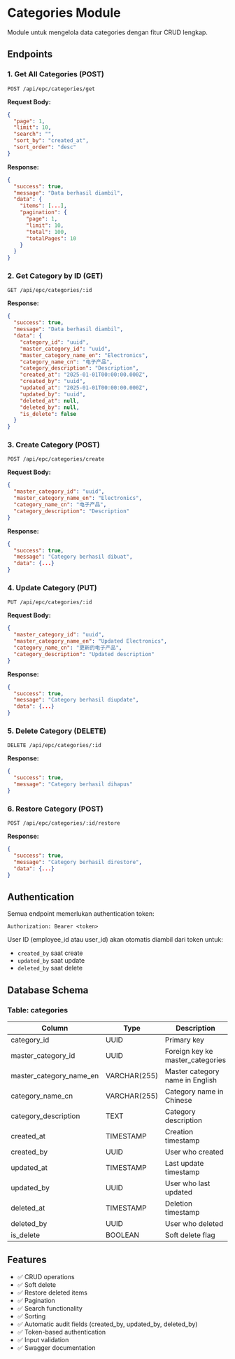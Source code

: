 # Categories Module

Module untuk mengelola data categories dengan fitur CRUD lengkap.

## Endpoints

### 1. Get All Categories (POST)
```
POST /api/epc/categories/get
```

**Request Body:**
```json
{
  "page": 1,
  "limit": 10,
  "search": "",
  "sort_by": "created_at",
  "sort_order": "desc"
}
```

**Response:**
```json
{
  "success": true,
  "message": "Data berhasil diambil",
  "data": {
    "items": [...],
    "pagination": {
      "page": 1,
      "limit": 10,
      "total": 100,
      "totalPages": 10
    }
  }
}
```

### 2. Get Category by ID (GET)
```
GET /api/epc/categories/:id
```

**Response:**
```json
{
  "success": true,
  "message": "Data berhasil diambil",
  "data": {
    "category_id": "uuid",
    "master_category_id": "uuid",
    "master_category_name_en": "Electronics",
    "category_name_cn": "电子产品",
    "category_description": "Description",
    "created_at": "2025-01-01T00:00:00.000Z",
    "created_by": "uuid",
    "updated_at": "2025-01-01T00:00:00.000Z",
    "updated_by": "uuid",
    "deleted_at": null,
    "deleted_by": null,
    "is_delete": false
  }
}
```

### 3. Create Category (POST)
```
POST /api/epc/categories/create
```

**Request Body:**
```json
{
  "master_category_id": "uuid",
  "master_category_name_en": "Electronics",
  "category_name_cn": "电子产品",
  "category_description": "Description"
}
```

**Response:**
```json
{
  "success": true,
  "message": "Category berhasil dibuat",
  "data": {...}
}
```

### 4. Update Category (PUT)
```
PUT /api/epc/categories/:id
```

**Request Body:**
```json
{
  "master_category_id": "uuid",
  "master_category_name_en": "Updated Electronics",
  "category_name_cn": "更新的电子产品",
  "category_description": "Updated description"
}
```

**Response:**
```json
{
  "success": true,
  "message": "Category berhasil diupdate",
  "data": {...}
}
```

### 5. Delete Category (DELETE)
```
DELETE /api/epc/categories/:id
```

**Response:**
```json
{
  "success": true,
  "message": "Category berhasil dihapus"
}
```

### 6. Restore Category (POST)
```
POST /api/epc/categories/:id/restore
```

**Response:**
```json
{
  "success": true,
  "message": "Category berhasil direstore",
  "data": {...}
}
```

## Authentication

Semua endpoint memerlukan authentication token:
```
Authorization: Bearer <token>
```

User ID (employee_id atau user_id) akan otomatis diambil dari token untuk:
- `created_by` saat create
- `updated_by` saat update
- `deleted_by` saat delete

## Database Schema

### Table: categories

| Column | Type | Description |
|--------|------|-------------|
| category_id | UUID | Primary key |
| master_category_id | UUID | Foreign key ke master_categories |
| master_category_name_en | VARCHAR(255) | Master category name in English |
| category_name_cn | VARCHAR(255) | Category name in Chinese |
| category_description | TEXT | Category description |
| created_at | TIMESTAMP | Creation timestamp |
| created_by | UUID | User who created |
| updated_at | TIMESTAMP | Last update timestamp |
| updated_by | UUID | User who last updated |
| deleted_at | TIMESTAMP | Deletion timestamp |
| deleted_by | UUID | User who deleted |
| is_delete | BOOLEAN | Soft delete flag |

## Features

- ✅ CRUD operations
- ✅ Soft delete
- ✅ Restore deleted items
- ✅ Pagination
- ✅ Search functionality
- ✅ Sorting
- ✅ Automatic audit fields (created_by, updated_by, deleted_by)
- ✅ Token-based authentication
- ✅ Input validation
- ✅ Swagger documentation

